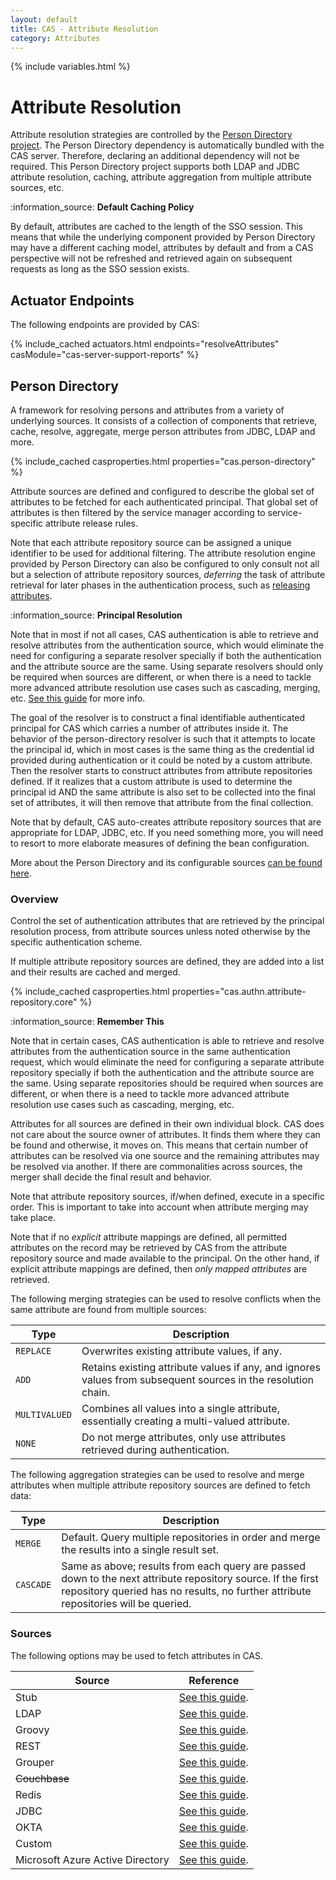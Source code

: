 ```yaml
---
layout: default
title: CAS - Attribute Resolution
category: Attributes
---
```


{% include variables.html %}

# Attribute Resolution

Attribute resolution strategies are controlled by
the [Person Directory project](https://github.com/apereo/person-directory).
The Person Directory dependency is automatically bundled with the CAS server. Therefore,
declaring an additional dependency will not be required.
This Person Directory project supports both LDAP and JDBC attribute resolution,
caching, attribute aggregation from multiple attribute sources, etc.

<div class="alert alert-info">:information_source: <strong>Default Caching Policy</strong><p>By default,
attributes are cached to the length of the SSO session.
This means that while the underlying component provided by Person Directory may have
a different caching model, attributes by default and from
a CAS perspective will not be refreshed and retrieved again on subsequent requests
as long as the SSO session exists.</p></div>

## Actuator Endpoints

The following endpoints are provided by CAS:

{% include_cached actuators.html endpoints="resolveAttributes" casModule="cas-server-support-reports" %}

## Person Directory

A framework for resolving persons and attributes from a variety of underlying sources.
It consists of a collection of components that retrieve, cache, resolve, aggregate,
merge person attributes from JDBC, LDAP and more.

{% include_cached casproperties.html properties="cas.person-directory" %}

Attribute sources are defined and configured to describe the global set of attributes to be fetched
for each authenticated principal. That global set of attributes is then filtered by the
service manager according to service-specific attribute release rules.

Note that each attribute repository source can be assigned a unique 
identifier to be used for additional filtering. The attribute resolution engine
provided by Person Directory can also be configured to only consult not 
all but a selection of attribute repository sources, *deferring* the task
of attribute retrieval for later phases in the authentication process, 
such as [releasing attributes](Attribute-Release-Caching.html).

<div class="alert alert-info">:information_source: <strong>Principal Resolution</strong><p>Note that in most if not all cases,
CAS authentication is able to retrieve and resolve attributes from the authentication source, which would
eliminate the need for configuring a separate resolver specially if 
both the authentication and the attribute source are the same.
Using separate resolvers should only be required when sources are 
different, or when there is a need to tackle more advanced attribute
resolution use cases such as cascading, merging, etc. 
<a href="../installation/Configuring-Principal-Resolution.html">See this guide</a> for more info.</p></div>

The goal of the resolver is to construct a final identifiable 
authenticated principal for CAS which carries a number of attributes inside it.
The behavior of the person-directory resolver is such that it attempts
to locate the principal id, which in most cases is the same thing as the credential
id provided during authentication or it could be noted by a custom 
attribute. Then the resolver starts to construct attributes from attribute 
repositories defined. If it realizes that a custom attribute is used to determine the principal id AND the same attribute 
is also set to be collected into the final set of attributes, it 
will then remove that attribute from the final collection.

Note that by default, CAS auto-creates attribute repository sources that are appropriate for LDAP, JDBC, etc.
If you need something more, you will need to resort to more elaborate measures of defining the bean configuration.

More about the Person Directory and its configurable 
sources [can be found here](https://github.com/apereo/person-directory).

### Overview

Control the set of authentication attributes that are retrieved by the principal resolution process,
from attribute sources unless noted otherwise by the specific authentication scheme.

If multiple attribute repository sources are defined, they are added into a list
and their results are cached and merged.

{% include_cached casproperties.html properties="cas.authn.attribute-repository.core" %}

<div class="alert alert-info">:information_source: <strong>Remember This</strong><p>Note that in certain cases,
CAS authentication is able to retrieve and resolve attributes from the authentication 
source in the same authentication request, which would
eliminate the need for configuring a separate attribute repository specially 
if both the authentication and the attribute source are the same.
Using separate repositories should be required when sources are different, 
or when there is a need to tackle more advanced attribute
resolution use cases such as cascading, merging, etc.</p></div>

Attributes for all sources are defined in their own individual block.
CAS does not care about the source owner of attributes. It finds them where they can be found and otherwise, it moves on.
This means that certain number of attributes can be resolved via one source and the remaining attributes
may be resolved via another. If there are commonalities across sources, the merger shall decide the final result and behavior.

Note that attribute repository sources, if/when defined, execute in a specific order.
This is important to take into account when attribute merging may take place.

Note that if no *explicit* attribute mappings are defined, all permitted attributes on the record
may be retrieved by CAS from the attribute repository source and made available to the principal. On the other hand,
if explicit attribute mappings are defined, then *only mapped attributes* are retrieved.


The following merging strategies can be used to resolve conflicts when the same attribute are found from multiple sources:

| Type          | Description                                                                                                   |
|---------------|---------------------------------------------------------------------------------------------------------------|
| `REPLACE`     | Overwrites existing attribute values, if any.                                                                 |
| `ADD`         | Retains existing attribute values if any, and ignores values from subsequent sources in the resolution chain. |
| `MULTIVALUED` | Combines all values into a single attribute, essentially creating a multi-valued attribute.                   |
| `NONE`        | Do not merge attributes, only use attributes retrieved during authentication.                                 |

The following aggregation strategies can be used to resolve and merge attributes
when multiple attribute repository sources are defined to fetch data:

| Type      | Description                                                                                                                                                                                        |
|-----------|----------------------------------------------------------------------------------------------------------------------------------------------------------------------------------------------------|
| `MERGE`   | Default. Query multiple repositories in order and merge the results into a single result set.                                                                                                      |
| `CASCADE` | Same as above; results from each query are passed down to the next attribute repository source. If the first repository queried has no results, no further attribute repositories will be queried. |

### Sources

The following options may be used to fetch attributes in CAS.

| Source                           | Reference                                              |
|----------------------------------|--------------------------------------------------------|
| Stub                             | [See this guide](Attribute-Resolution-Stub.html).      |
| LDAP                             | [See this guide](Attribute-Resolution-LDAP.html).      |
| Groovy                           | [See this guide](Attribute-Resolution-Groovy.html).    |
| REST                             | [See this guide](Attribute-Resolution-REST.html).      |
| Grouper                          | [See this guide](Attribute-Resolution-Grouper.html).   |
| ~~Couchbase~~                    | [See this guide](Attribute-Resolution-Couchbase.html). |
| Redis                            | [See this guide](Attribute-Resolution-Redis.html).     |
| JDBC                             | [See this guide](Attribute-Resolution-JDBC.html).      |
| OKTA                             | [See this guide](Attribute-Resolution-Okta.html).      |
| Custom                           | [See this guide](Attribute-Resolution-Custom.html).    |
| Microsoft Azure Active Directory | [See this guide](Attribute-Resolution-AzureAD.html).   |
